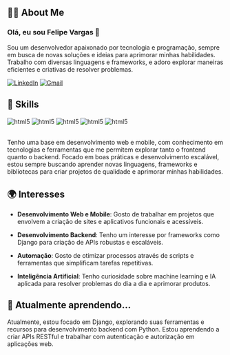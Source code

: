 
## 🧑‍💻 About Me
### Olá, eu sou Felipe Vargas 👋
Sou um desenvolvedor apaixonado por tecnologia e programação, sempre em busca de novas soluções e ideias para aprimorar minhas habilidades. Trabalho com diversas linguagens e frameworks, e adoro explorar maneiras eficientes e criativas de resolver problemas.

[![LinkedIn](https://img.shields.io/badge/LinkedIn-0077B5?style=for-the-badge&logo=linkedin&logoColor=white)](https://www.linkedin.com/in/felipe-vargas-da-silva-4419201b6/)
[![Gmail](https://img.shields.io/badge/Gmail-D14836?style=for-the-badge&logo=gmail&logoColor=white)](felipevargasctt@gmail.com)

## 🚀 Skills

<div style="display: inline_block">
    <img align="center" alt="html5" src="https://img.shields.io/badge/Python-3776AB?style=for-the-badge&logo=python&logoColor=white"/>
    <img align="center" alt="html5" src="https://img.shields.io/badge/JavaScript-F7DF1E?style=for-the-badge&logo=javascript&logoColor=black"/>
    <img align="center" alt="html5" src="https://img.shields.io/badge/React_Native-20232A?style=for-the-badge&logo=react&logoColor=61DAFB"/>
    <img align="center" alt="html5" src="https://img.shields.io/badge/CSS3-1572B6?style=for-the-badge&logo=css3&logoColor=white"/>
    <img align="center" alt="html5" src="https://img.shields.io/badge/HTML5-E34F26?style=for-the-badge&logo=html5&logoColor=white"/>
</div><br>

Tenho uma base em desenvolvimento web e mobile, com conhecimento em tecnologias e ferramentas que me permitem explorar tanto o frontend quanto o backend. Focado em boas práticas e desenvolvimento escalável, estou sempre buscando aprender novas linguagens, frameworks e bibliotecas para criar projetos de qualidade e aprimorar minhas habilidades.

## 🌍 Interesses

- **Desenvolvimento Web e Mobile**: Gosto de trabalhar em projetos que envolvem a criação de sites e aplicativos funcionais e acessíveis.

- **Desenvolvimento Backend**: Tenho um interesse por frameworks como Django para criação de APIs robustas e escaláveis.
- **Automação**: Gosto de otimizar processos através de scripts e ferramentas que simplificam tarefas repetitivas.
- **Inteligência Artificial**: Tenho curiosidade sobre machine learning e IA aplicada para resolver problemas do dia a dia e aprimorar produtos.

## 🌱 Atualmente aprendendo...

Atualmente, estou focado em Django, explorando suas ferramentas e recursos para desenvolvimento backend com Python. Estou aprendendo a criar APIs RESTful e trabalhar com autenticação e autorização em aplicações web.
